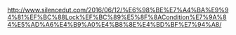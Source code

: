 



http://www.silencedut.com/2016/06/12/%E6%98%BE%E7%A4%BA%E9%94%81%EF%BC%88Lock%EF%BC%89%E5%8F%8ACondition%E7%9A%84%E5%AD%A6%E4%B9%A0%E4%B8%8E%E4%BD%BF%E7%94%A8/

